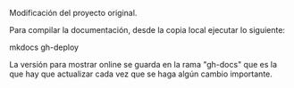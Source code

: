 Modificación del proyecto original.

Para compilar la documentación, desde la copia local ejecutar lo siguiente:

mkdocs gh-deploy

La versión para mostrar online se guarda en la rama "gh-docs" que es la que hay que actualizar cada vez que se haga algún cambio importante.
